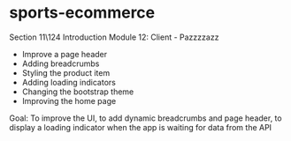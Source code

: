 # sports-ecommerce

Section 11\124 Introduction
Module 12: Client - Pazzzzazz
- Improve a page header
- Adding breadcrumbs
- Styling the product item
- Adding loading indicators
- Changing the bootstrap theme
- Improving the home page

Goal:
To improve the UI, to add dynamic
breadcrumbs and page header,
to display a loading indicator when the app is waiting for data
from the API










